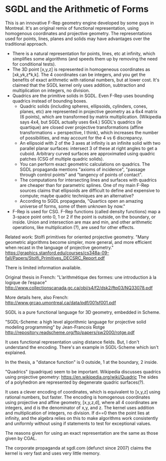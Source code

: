 # SGDL and the Arithmetic of Forms
This is an innovative F-Rep geometry engine developed by some guys in Montreal.
It's an original remix of functional representation, using homogenous
coordinates and projective geometry.
The representations used for points, lines, planes and solids may have
advantages over the traditional approach.
* There is a natural representation for points, lines, etc at infinity,
  which simplifies some algorithms (and speeds them up by removing the need
  for conditional tests).
* The 3D point [x,y,z]
  is represented in homogeneous coordinates as [x*k,y*k,z*k,k].
  The 4 coordinates can be integers, and you get the benefits of
  exact arithmetic with rational numbers, but at lower cost.
  It's claimed that the SGDL kernel only uses addition, subtraction and
  multiplication on integers, no division.
* Quadrics are the primitive solids in SGDL. Even F-Rep uses bounding quadrics
  instead of bounding boxes.
  * Quadric solids (including spheres, ellipsoids, cylinders, cones, planes,
    etc) are represented in projective geometry as a 6x4 matrix (6 points),
    which are transformed by matrix multiplication. (Wikipedia says 4x4, but
    SGDL actually uses 6x4.) SGDL's quadrics (le quartique) are closed over
    projective transformations (affine transformations + perspective, I think),
    which increases the number of possibilities, and may account for the 4 vs 6
    discrepancy.
  * An ellipsoid with 2 of the 3 axes at infinity is an infinite solid with
    two parallel planar surfaces: intersect 3 of these at right angles to get a
    cuboid. Arbitrary curved surfaces are approximated using quadric patches
    (CSG of multiple quadric solids).
  * You can perform exact geometric calculations on quadrics. The SGDL
    propaganda mentions "axioms of incidence", "passage through control points"
    and "tangency of points of contact".
  * The computations for intersecting lines and surfaces with quadrics are
    cheaper than for parametric splines.
    One of my main F-Rep sources claims that ellipsoids are difficult to define
    and expensive to compute; maybe quadric techniques are an alternative?
  * According to SGDL propaganda, "Quartics open an amazing universe of forms,
    some of them unknown by now."
* F-Rep is used for CSG. F-Rep functions (called density functions) map a
  3-space point onto 0, 1 or 2 if the point is outside, on the boundary, or
  inside. Union and intersection are max and min, and other arithmetic
  operations, like multiplication (?), are used for other effects.

Related work: Stolfi primitives for oriented projective geometry.
"Many geometric algorithms become simpler, more general, and more efficient
when recast in the language of projective geometry."
https://graphics.stanford.edu/courses/cs348a-09-fall/Papers/Stolfi_Primitives_DECSRC_Report.pdf

There is limited information available.

Original thesis in French:
"L’arithmétique des formes: une introduction à la logique de l’espace"
http://www.collectionscanada.gc.ca/obj/s4/f2/dsk2/ftp03/NQ33078.pdf

More details here, also French:
http://www.grcao.umontreal.ca/data/pdf/001sf001.pdf

SGDL is a pure functional language for 3D geometry, embedded in Scheme.

"SGDL-Scheme: a high level algorithmic language
for projective solid modeling programming"
by Jean-Francois Rotge
http://repository.readscheme.org/ftp/papers/sw2000/rotge.pdf

It uses functional representation using distance fields.
But, I don't understand the encoding. There's an example in SGDL-Scheme
which isn't explained.

In the thesis, a "distance function" is 0 outside, 1 at the boundary, 2 inside.

"Quadrics" (quadrique) seem to be important. Wikipedia discusses quadrics
using projective geometry: https://en.wikipedia.org/wiki/Quadric
The sides of a polyhedron are represented by degenerate quadric surfaces(?).

It uses a clever encoding of coordinates, which is equivalent to
[x,y,z] using rational numbers, but faster. The encoding is homogenous
coordinates using projective and affine geometry, [x,y,z,d], where all 4
coordinates are integers, and d is the denominator of x,y, and z.
The kernel uses addition and multiplication of integers, no division.
If d==0 then the point lies at infinity, and the algebra relies on this
to make algorithms work consistently and uniformly without using if statements
to test for exceptional values.

The reasons given for using an exact representation are the same as those
given by CGAL.

The corporate propaganda at sgdl.com (defunct since 2007)
claims the kernel is very fast and uses very little memory.
